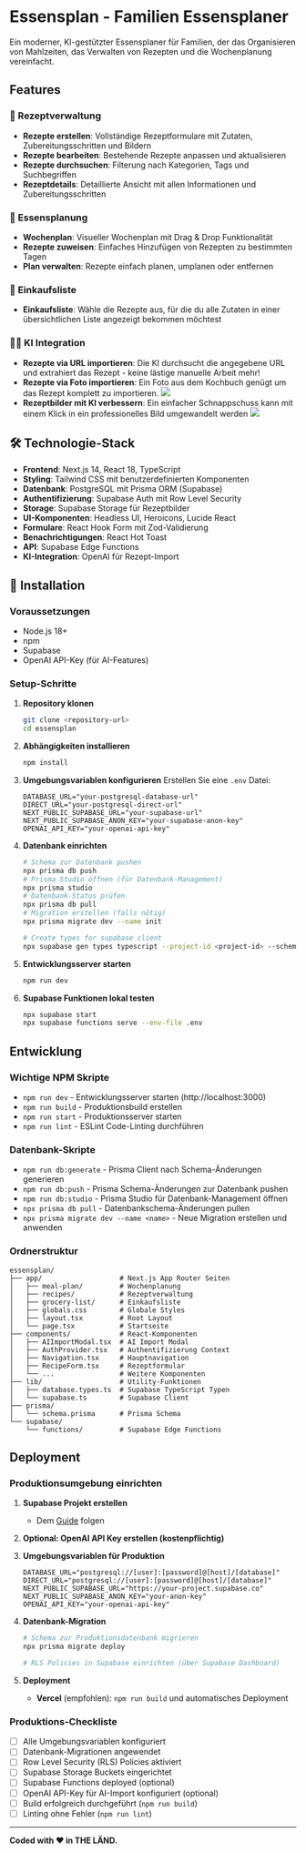 # Essensplan - Familien Essensplaner

Ein moderner, KI-gestützter Essensplaner für Familien, der das Organisieren von Mahlzeiten, das Verwalten von Rezepten und die Wochenplanung vereinfacht.

## Features

### 🍳 Rezeptverwaltung
- **Rezepte erstellen**: Vollständige Rezeptformulare mit Zutaten, Zubereitungsschritten und Bildern
- **Rezepte bearbeiten**: Bestehende Rezepte anpassen und aktualisieren
- **Rezepte durchsuchen**: Filterung nach Kategorien, Tags und Suchbegriffen
- **Rezeptdetails**: Detaillierte Ansicht mit allen Informationen und Zubereitungsschritten

### 📅 Essensplanung
- **Wochenplan**: Visueller Wochenplan mit Drag & Drop Funktionalität
- **Rezepte zuweisen**: Einfaches Hinzufügen von Rezepten zu bestimmten Tagen
- **Plan verwalten**: Rezepte einfach planen, umplanen oder entfernen

### 🛒 Einkaufsliste
- **Einkaufsliste**: Wähle die Rezepte aus, für die du alle Zutaten in einer übersichtlichen Liste angezeigt bekommen möchtest

### 🧙‍♂️ KI Integration
- **Rezepte via URL importieren**: Die KI durchsucht die angegebene URL und extrahiert das Rezept - keine lästige manuelle Arbeit mehr!
- **Rezepte via Foto importieren**: Ein Foto aus dem Kochbuch genügt um das Rezept komplett zu importieren.
![](./docs/ai-import.png)
- **Rezeptbilder mit KI verbessern**: Ein einfacher Schnappschuss kann mit einem Klick in ein professionelles Bild umgewandelt werden
![](./docs/enhance-image.jpg)

## 🛠️ Technologie-Stack

- **Frontend**: Next.js 14, React 18, TypeScript
- **Styling**: Tailwind CSS mit benutzerdefinierten Komponenten
- **Datenbank**: PostgreSQL mit Prisma ORM (Supabase)
- **Authentifizierung**: Supabase Auth mit Row Level Security
- **Storage**: Supabase Storage für Rezeptbilder
- **UI-Komponenten**: Headless UI, Heroicons, Lucide React
- **Formulare**: React Hook Form mit Zod-Validierung
- **Benachrichtigungen**: React Hot Toast
- **API**: Supabase Edge Functions
- **KI-Integration**: OpenAI für Rezept-Import

## 🚀 Installation

### Voraussetzungen
- Node.js 18+ 
- npm
- Supabase
- OpenAI API-Key (für AI-Features)

### Setup-Schritte

1. **Repository klonen**
   ```bash
   git clone <repository-url>
   cd essensplan
   ```

2. **Abhängigkeiten installieren**
   ```bash
   npm install
   ```

3. **Umgebungsvariablen konfigurieren**
   Erstellen Sie eine `.env` Datei:
   ```env
   DATABASE_URL="your-postgresql-database-url"
   DIRECT_URL="your-postgresql-direct-url"
   NEXT_PUBLIC_SUPABASE_URL="your-supabase-url"
   NEXT_PUBLIC_SUPABASE_ANON_KEY="your-supabase-anon-key"
   OPENAI_API_KEY="your-openai-api-key"
   ```

4. **Datenbank einrichten**
   ```bash
   # Schema zur Datenbank pushen
   npx prisma db push
   # Prisma Studio öffnen (für Datenbank-Management)
   npx prisma studio
   # Datenbank-Status prüfen
   npx prisma db pull
   # Migration erstellen (falls nötig)
   npx prisma migrate dev --name init

   # Create types for supabase client
   npx supabase gen types typescript --project-id <project-id> --schema public > lib/database.types.ts
   ```

5. **Entwicklungsserver starten**
   ```bash
   npm run dev
   ```

6. **Supabase Funktionen lokal testen**
   ```bash
   npx supabase start
   npx supabase functions serve --env-file .env
   ```

## Entwicklung

### Wichtige NPM Skripte
- `npm run dev` - Entwicklungsserver starten (http://localhost:3000)
- `npm run build` - Produktionsbuild erstellen
- `npm run start` - Produktionsserver starten
- `npm run lint` - ESLint Code-Linting durchführen

### Datenbank-Skripte
- `npm run db:generate` - Prisma Client nach Schema-Änderungen generieren
- `npm run db:push` - Prisma Schema-Änderungen zur Datenbank pushen
- `npm run db:studio` - Prisma Studio für Datenbank-Management öffnen
- `npx prisma db pull` - Datenbankschema-Änderungen pullen
- `npx prisma migrate dev --name <name>` - Neue Migration erstellen und anwenden

### Ordnerstruktur
```
essensplan/
├── app/                   # Next.js App Router Seiten
│   ├── meal-plan/         # Wochenplanung
│   ├── recipes/           # Rezeptverwaltung
│   ├── grocery-list/      # Einkaufsliste
│   ├── globals.css        # Globale Styles
│   ├── layout.tsx         # Root Layout
│   └── page.tsx           # Startseite
├── components/            # React-Komponenten
│   ├── AIImportModal.tsx  # AI Import Modal
│   ├── AuthProvider.tsx   # Authentifizierung Context
│   ├── Navigation.tsx     # Hauptnavigation
│   ├── RecipeForm.tsx     # Rezeptformular
│   └── ...                # Weitere Komponenten
├── lib/                   # Utility-Funktionen
│   ├── database.types.ts  # Supabase TypeScript Typen
│   └── supabase.ts        # Supabase Client
├── prisma/
│   └── schema.prisma      # Prisma Schema
└── supabase/
    └── functions/         # Supabase Edge Functions
```

## Deployment

### Produktionsumgebung einrichten

1. **Supabase Projekt erstellen**
   - Dem [Guide](./SUPABASE_SETUP.md) folgen

2. **Optional: OpenAI API Key erstellen (kostenpflichtig)**

2. **Umgebungsvariablen für Produktion**
   ```env
   DATABASE_URL="postgresql://[user]:[password]@[host]/[database]"
   DIRECT_URL="postgresql://[user]:[password]@[host]/[database]"
   NEXT_PUBLIC_SUPABASE_URL="https://your-project.supabase.co"
   NEXT_PUBLIC_SUPABASE_ANON_KEY="your-anon-key"
   OPENAI_API_KEY="your-openai-api-key"
   ```

3. **Datenbank-Migration**
   ```bash
   # Schema zur Produktionsdatenbank migrieren
   npx prisma migrate deploy
   
   # RLS Policies in Supabase einrichten (über Supabase Dashboard)
   ```

4. **Deployment**
   - **Vercel** (empfohlen): `npm run build` und automatisches Deployment

### Produktions-Checkliste
- [ ] Alle Umgebungsvariablen konfiguriert
- [ ] Datenbank-Migrationen angewendet
- [ ] Row Level Security (RLS) Policies aktiviert
- [ ] Supabase Storage Buckets eingerichtet
- [ ] Supabase Functions deployed (optional)
- [ ] OpenAI API-Key für AI-Import konfiguriert (optional)
- [ ] Build erfolgreich durchgeführt (`npm run build`)
- [ ] Linting ohne Fehler (`npm run lint`)

---

**Coded with ❤️ in THE LÄND.**
